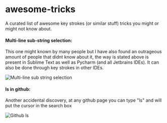 # awesome-tricks
A curated list of awesome key strokes (or similar stuff) tricks you might or might not know about.


#### Multi-line sub-string selection:

This one might known by many people but I have also found an outrageous amount of people that didnt know about it, the way is stated above is present in Sublime Text as well as Pycharm (and all Jetbrains IDEs). It can also be done through key strokes in other IDEs.

![Multi-line sub string selection](https://media.giphy.com/media/l0HU4kbHmZQK6QxkA/giphy.gif)

#### ls in github:

Another accidental discovery, at any github page you can type "ls" and will put the cursor in the search box

![Github ls](https://media.giphy.com/media/l0HUetE8UcE587MHK/giphy.gif)